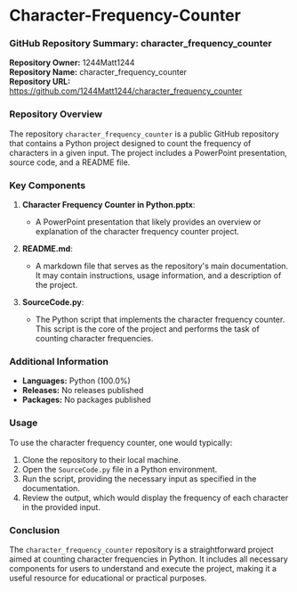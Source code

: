 # Character-Frequency-Counter

### GitHub Repository Summary: character_frequency_counter

**Repository Owner:** 1244Matt1244  
**Repository Name:** character_frequency_counter  
**Repository URL:** https://github.com/1244Matt1244/character_frequency_counter

### Repository Overview

The repository `character_frequency_counter` is a public GitHub repository that contains a Python project designed to count the frequency of characters in a given input. The project includes a PowerPoint presentation, source code, and a README file.

### Key Components

1. **Character Frequency Counter in Python.pptx**:  
   - A PowerPoint presentation that likely provides an overview or explanation of the character frequency counter project.

2. **README.md**:  
   - A markdown file that serves as the repository's main documentation. It may contain instructions, usage information, and a description of the project.

3. **SourceCode.py**:  
   - The Python script that implements the character frequency counter. This script is the core of the project and performs the task of counting character frequencies.
     
### Additional Information

- **Languages:** Python (100.0%)  
- **Releases:** No releases published  
- **Packages:** No packages published

### Usage

To use the character frequency counter, one would typically:

1. Clone the repository to their local machine.
2. Open the `SourceCode.py` file in a Python environment.
3. Run the script, providing the necessary input as specified in the documentation.
4. Review the output, which would display the frequency of each character in the provided input.

### Conclusion

The `character_frequency_counter` repository is a straightforward project aimed at counting character frequencies in Python. It includes all necessary components for users to understand and execute the project, making it a useful resource for educational or practical purposes.
